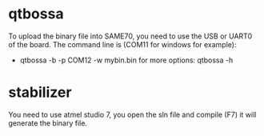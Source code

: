 # qtbossa
To upload the binary file into SAME70, you need to use the USB or UART0 of the board.  The command line is (COM11 for windows for example):
- qtbossa -b -p COM12 -w mybin.bin
for more options: qtbossa -h

# stabilizer
You need to use atmel studio 7, you open the sln file and compile (F7) it will generate the binary file.

